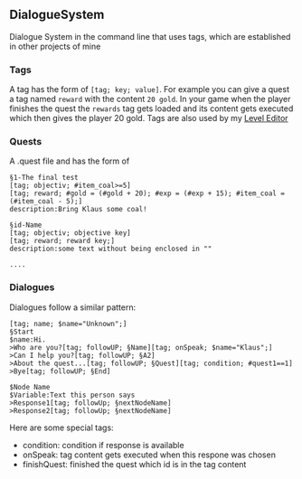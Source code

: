 ## DialogueSystem
Dialogue System in the command line that uses tags, which are established in other projects of mine

### Tags
A tag has the form of `[tag; key; value]`. For example you can give a quest a tag named `reward` with the content `20 gold`. In your game when the player finishes the quest the `rewards` tag gets loaded and its content gets executed which then gives the player 20 gold. 
Tags are also used by my <a href="https://github.com/PhoenixofForce/Level_Editor"> Level Editor </a>

### Quests
A .quest file and has the form of
```
§1-The final test
[tag; objectiv; #item_coal>=5]
[tag; reward; #gold = (#gold + 20); #exp = (#exp + 15); #item_coal = (#item_coal - 5);]
description:Bring Klaus some coal!

§id-Name
[tag; objectiv; objective key]
[tag; reward; reward key;]
description:some text without being enclosed in ""

....
```

### Dialogues
Dialogues follow a similar pattern:
```
[tag; name; $name="Unknown";]
§Start
$name:Hi.
>Who are you?[tag; followUP; §Name][tag; onSpeak; $name="Klaus";]
>Can I help you?[tag; followUP; §A2]
>About the quest...[tag; followUP; §Quest][tag; condition; #quest1==1]
>Bye[tag; followUP; §End]

$Node Name
$Variable:Text this person says
>Response1[tag; followUp; §nextNodeName]
>Response2[tag; followUp; §nextNodeName]
```
Here are some special tags:
- condition: condition if response is available
- onSpeak: tag content gets executed when this respone was chosen
- finishQuest: finished the quest which id is in the tag content
